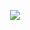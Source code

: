 <p align="center">
  <img src="https://github.com/user-attachments/assets/8f87fbc6-bfbf-47e1-acd0-504d8846a881" />
</p>
